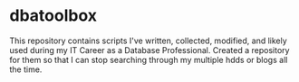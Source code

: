 # dbatoolbox
This repository contains scripts I've written, collected, modified, and likely used during my IT Career as a Database Professional. Created a repository for them so that I can stop searching through my multiple hdds or blogs all the time.
